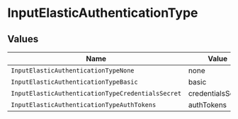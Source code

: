 # InputElasticAuthenticationType


## Values

| Name                                              | Value                                             |
| ------------------------------------------------- | ------------------------------------------------- |
| `InputElasticAuthenticationTypeNone`              | none                                              |
| `InputElasticAuthenticationTypeBasic`             | basic                                             |
| `InputElasticAuthenticationTypeCredentialsSecret` | credentialsSecret                                 |
| `InputElasticAuthenticationTypeAuthTokens`        | authTokens                                        |
